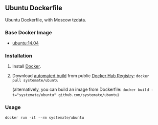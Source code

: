 ## Ubuntu Dockerfile

Ubuntu Dockerfile, with Moscow tzdata.


### Base Docker Image

* [ubuntu:14.04](https://registry.hub.docker.com/u/library/ubuntu/)


### Installation

1. Install [Docker](https://www.docker.com/).

2. Download [automated build](https://registry.hub.docker.com/u/systemate/ubuntu/) from public [Docker Hub Registry](https://registry.hub.docker.com/): `docker pull systemate/ubuntu`

   (alternatively, you can build an image from Dockerfile: `docker build -t="systemate/ubuntu" github.com/systemate/ubuntu`)


### Usage

    docker run -it --rm systemate/ubuntu
